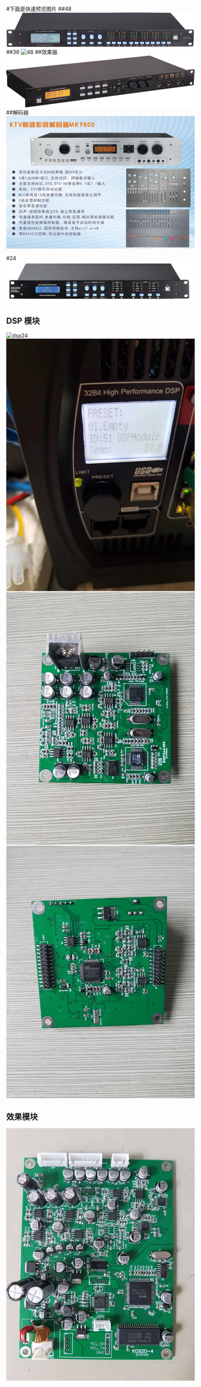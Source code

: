 #下面是快速预览图片
##48
![48](dsc48_small.png)
##36
![48](dsc36-new.png)
##效果器
![48](K100.jpg)
##解码器
![48](mk9800-0.jpg)

#24
![48](dsc24.jpg)

## DSP 模块
![dsp24](dsp24.png)
![dsp23](dsp23.jpg)
![dsp4x4](dsp4x4_1.jpg)
![dsp4x4](dsp4x4_2.jpg)

## 效果模块
![效果模块](kg920.jpg)




